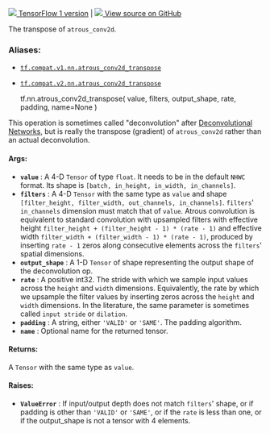 [ ![](https://tensorflow.google.cn/images/tf_logo_32px.png) TensorFlow 1
version](/versions/r1.15/api_docs/python/tf/nn/atrous_conv2d_transpose) |  [
![](https://tensorflow.google.cn/images/GitHub-Mark-32px.png) View source on
GitHub
](https://github.com/tensorflow/tensorflow/blob/r2.0/tensorflow/python/ops/nn_ops.py#L2278-L2427)  
  
  
The transpose of `atrous_conv2d`.

### Aliases:

  * [`tf.compat.v1.nn.atrous_conv2d_transpose`](/api_docs/python/tf/nn/atrous_conv2d_transpose)
  * [`tf.compat.v2.nn.atrous_conv2d_transpose`](/api_docs/python/tf/nn/atrous_conv2d_transpose)

    
    
    tf.nn.atrous_conv2d_transpose(
        value,
        filters,
        output_shape,
        rate,
        padding,
        name=None
    )
    

This operation is sometimes called "deconvolution" after [Deconvolutional
Networks](https://www.matthewzeiler.com/mattzeiler/deconvolutionalnetworks.pdf),
but is really the transpose (gradient) of `atrous_conv2d` rather than an
actual deconvolution.

#### Args:

  * **`value`** : A 4-D `Tensor` of type `float`. It needs to be in the default `NHWC` format. Its shape is `[batch, in_height, in_width, in_channels]`.
  * **`filters`** : A 4-D `Tensor` with the same type as `value` and shape `[filter_height, filter_width, out_channels, in_channels]`. `filters`' `in_channels` dimension must match that of `value`. Atrous convolution is equivalent to standard convolution with upsampled filters with effective height `filter_height + (filter_height - 1) * (rate - 1)` and effective width `filter_width + (filter_width - 1) * (rate - 1)`, produced by inserting `rate - 1` zeros along consecutive elements across the `filters`' spatial dimensions.
  * **`output_shape`** : A 1-D `Tensor` of shape representing the output shape of the deconvolution op.
  * **`rate`** : A positive int32. The stride with which we sample input values across the `height` and `width` dimensions. Equivalently, the rate by which we upsample the filter values by inserting zeros across the `height` and `width` dimensions. In the literature, the same parameter is sometimes called `input stride` or `dilation`.
  * **`padding`** : A string, either `'VALID'` or `'SAME'`. The padding algorithm.
  * **`name`** : Optional name for the returned tensor.

#### Returns:

A `Tensor` with the same type as `value`.

#### Raises:

  * **`ValueError`** : If input/output depth does not match `filters`' shape, or if padding is other than `'VALID'` or `'SAME'`, or if the `rate` is less than one, or if the output_shape is not a tensor with 4 elements.

